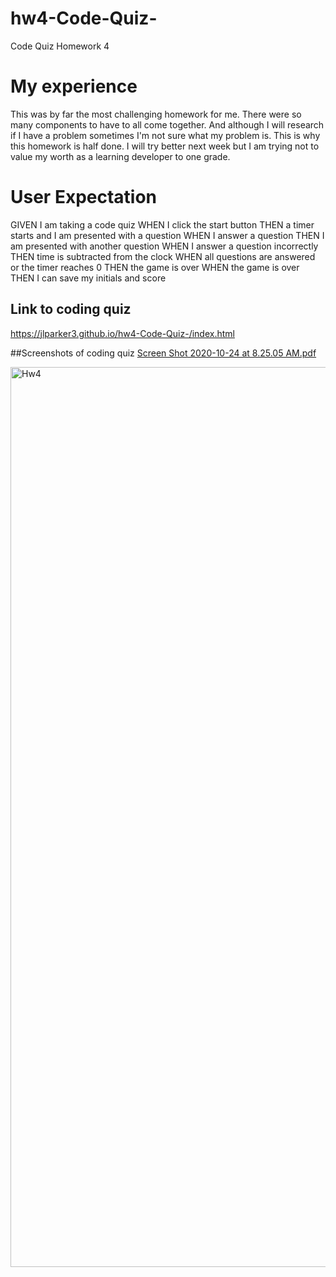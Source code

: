 # hw4-Code-Quiz-
Code Quiz Homework 4 


# My experience

This was by far the most challenging homework for me. There were so many components to have to all come together. And although I will research if I have a problem sometimes I'm not sure what my problem is.
This is why this homework is half done. I will try better next week but I am trying not to value my worth as a learning developer to one grade. 

# User Expectation
GIVEN I am taking a code quiz
WHEN I click the start button
THEN a timer starts and I am presented with a question
WHEN I answer a question
THEN I am presented with another question
WHEN I answer a question incorrectly
THEN time is subtracted from the clock
WHEN all questions are answered or the timer reaches 0
THEN the game is over
WHEN the game is over
THEN I can save my initials and score

## Link to coding quiz  
https://jlparker3.github.io/hw4-Code-Quiz-/index.html

##Screenshots of coding quiz
[Screen Shot 2020-10-24 at 8.25.05 AM.pdf](https://github.com/jlparker3/hw4-Code-Quiz-/files/5432949/Screen.Shot.2020-10-24.at.8.25.05.AM.pdf)


<img width="1440" alt="Hw4" src="https://user-images.githubusercontent.com/68556793/97083106-ab3b3900-15d3-11eb-87f9-938dcf7c8e13.png">
 
